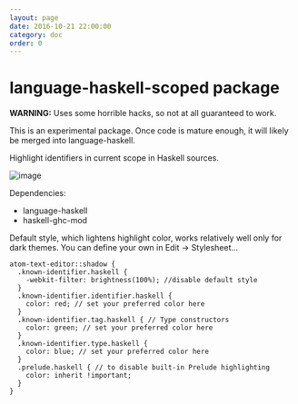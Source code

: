 ```yaml
---
layout: page
date: 2016-10-21 22:00:00
category: doc
order: 0
---
```


# language-haskell-scoped package

**WARNING:** Uses some horrible hacks, so not at all guaranteed to work.

This is an experimental package. Once code is mature enough, it will likely be merged into language-haskell.

Highlight identifiers in current scope in Haskell sources.

![image](https://cloud.githubusercontent.com/assets/7275622/18029773/43059168-6caa-11e6-86c3-2af51d9fdd4a.png)

Dependencies:

- language-haskell
- haskell-ghc-mod

Default style, which lightens highlight color, works relatively well only for dark themes. You can define your own in Edit → Stylesheet...

```less
atom-text-editor::shadow {
  .known-identifier.haskell {
    -webkit-filter: brightness(100%); //disable default style
  }
  .known-identifier.identifier.haskell {
    color: red; // set your preferred color here
  }
  .known-identifier.tag.haskell { // Type constructors
    color: green; // set your preferred color here
  }
  .known-identifier.type.haskell {
    color: blue; // set your preferred color here
  }
  .prelude.haskell { // to disable built-in Prelude highlighting
    color: inherit !important;
  }
}
```
